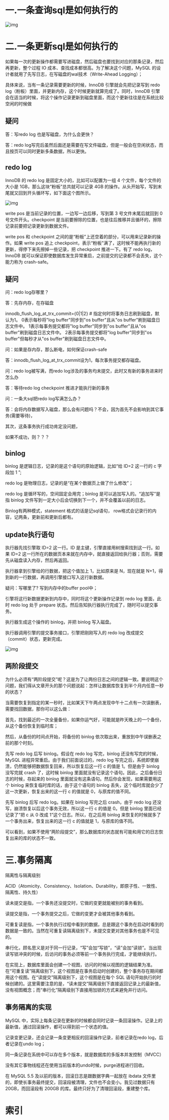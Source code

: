 # 一.一条查询sql是如何执行的

![img](https://static001.geekbang.org/resource/image/0d/d9/0d2070e8f84c4801adbfa03bda1f98d9.png)

# 二.一条更新sql是如何执行的

如果每一次的更新操作都需要写进磁盘，然后磁盘也要找到对应的那条记录，然后再更新，整个过程 IO 成本、查找成本都很高。为了解决这个问题，MySQL 的设计者就用了先写日志，在写磁盘的wal技术（Write-Ahead Logging）；

具体来说，当有一条记录需要更新的时候，InnoDB 引擎就会先把记录写到 redo log（粉板）里面，并更新内存，这个时候更新就算完成了。同时，InnoDB 引擎会在适当的时候，将这个操作记录更新到磁盘里面，而这个更新往往是在系统比较空闲的时候做

## 疑问

答：写redo log 也是写磁盘，为什么会更快？

答：redo log写完后虽然后面还是需要在写文件磁盘，但是一般会在空闲状态，而且按页可以同时更新多条数据，所以更快。

## redo log

InnoDB 的 redo log 是固定大小的，比如可以配置为一组 4 个文件，每个文件的大小是 1GB，那么这块“粉板”总共就可以记录 4GB 的操作。从头开始写，写到末尾就又回到开头循环写，如下面这个图所示。

![img](https://static001.geekbang.org/resource/image/16/a7/16a7950217b3f0f4ed02db5db59562a7.png)

write pos 是当前记录的位置，一边写一边后移，写到第 3 号文件末尾后就回到 0 号文件开头。checkpoint 是当前要擦除的位置，也是往后推移并且循环的，擦除记录前要把记录更新到数据文件。

write pos 和 checkpoint 之间的是“粉板”上还空着的部分，可以用来记录新的操作。如果 write pos 追上 checkpoint，表示“粉板”满了，这时候不能再执行新的更新，得停下来先擦掉一些记录，把 checkpoint 推进一下。有了 redo log，InnoDB 就可以保证即使数据库发生异常重启，之前提交的记录都不会丢失，这个能力称为 crash-safe。

## 疑问

问：redo log存哪里？

答：先存内存，在存磁盘

innodb_flush_log_at_trx_commit={0|1|2} # 指定何时将事务日志刷到磁盘，默认为1。 0表示每秒将"log buffer"同步到"os buffer"且从"os buffer"刷到磁盘日志文件中。 1表示每事务提交都将"log buffer"同步到"os buffer"且从"os buffer"刷到磁盘日志文件中。 2表示每事务提交都将"log buffer"同步到"os buffer"但每秒才从"os buffer"刷到磁盘日志文件中。

问：如果是存内存，那么断电，如何保证crash-safe

答：innodb_flush_log_at_trx_commit设为1，每次事务提交都存磁盘。

问：redo log被写满，而redo log涉及的事务均未提交，此时又有新的事务进来时怎么办

答：等待redo log checkpoint 推进才能执行新的事务

问：一条大sql把redo log写满怎么办？

答：会将内存数据写入磁盘，那么会有问题吗？不会，因为首先不会影响到其它事务(需要等待)，

其次，这条事务执行成功肯定没问题，

如果不成功，则？？？

## binlog

binlog 是逻辑日志，记录的是这个语句的原始逻辑，比如“给 ID=2 这一行的 c 字段加 1 ”;

redo log 是物理日志，记录的是“在某个数据页上做了什么修改”；

redo log 是循环写的，空间固定会用完；binlog 是可以追加写入的。“追加写”是指 binlog 文件写到一定大小后会切换到下一个，并不会覆盖以前的日志。

Binlog有两种模式，statement 格式的话是记sql语句， row格式会记录行的内容，记两条，更新前和更新后都有。

## update执行语句

执行器先找引擎取 ID=2 这一行。ID 是主键，引擎直接用树搜索找到这一行。如果 ID=2 这一行所在的数据页本来就在内存中，就直接返回给执行器；否则，需要先从磁盘读入内存，然后再返回。

执行器拿到引擎给的行数据，把这个值加上 1，比如原来是 N，现在就是 N+1，得到新的一行数据，再调用引擎接口写入这行新数据。

疑问：写哪里了? 写到内存中的buffer pool中；

引擎将这行新数据更新到内存中，同时将这个更新操作记录到 redo log 里面，此时 redo log 处于 prepare 状态。然后告知执行器执行完成了，随时可以提交事务。

执行器生成这个操作的 binlog，并把 binlog 写入磁盘。

执行器调用引擎的提交事务接口，引擎把刚刚写入的 redo log 改成提交（commit）状态，更新完成。

![img](https://static001.geekbang.org/resource/image/2e/be/2e5bff4910ec189fe1ee6e2ecc7b4bbe.png)

## 两阶段提交

为什么必须有“两阶段提交”呢？这是为了让两份日志之间的逻辑一致。要说明这个问题，我们得从文章开头的那个问题说起：怎样让数据库恢复到半个月内任意一秒的状态？

当需要恢复到指定的某一秒时，比如某天下午两点发现中午十二点有一次误删表，需要找回数据，那你可以这么做：

首先，找到最近的一次全量备份，如果你运气好，可能就是昨天晚上的一个备份，从这个备份恢复到临时库；

然后，从备份的时间点开始，将备份的 binlog 依次取出来，重放到中午误删表之前的那个时刻。

先写 redo log 后写 binlog。假设在 redo log 写完，binlog 还没有写完的时候，MySQL 进程异常重启。由于我们前面说过的，redo log 写完之后，系统即使崩溃，仍然能够把数据恢复回来，所以恢复后这一行 c 的值是 1。但是由于 binlog 没写完就 crash 了，这时候 binlog 里面就没有记录这个语句。因此，之后备份日志的时候，存起来的 binlog 里面就没有这条语句。然后你会发现，如果需要用这个 binlog 来恢复临时库的话，由于这个语句的 binlog 丢失，这个临时库就会少了这一次更新，恢复出来的这一行 c 的值就是 0，与原库的值不同。

先写 binlog 后写 redo log。如果在 binlog 写完之后 crash，由于 redo log 还没写，崩溃恢复以后这个事务无效，所以这一行 c 的值是 0。但是 binlog 里面已经记录了“把 c 从 0 改成 1”这个日志。所以，在之后用 binlog 来恢复的时候就多了一个事务出来，恢复出来的这一行 c 的值就是 1，与原库的值不同。

可以看到，如果不使用“两阶段提交”，那么数据库的状态就有可能和用它的日志恢复出来的库的状态不一致。



# 三.事务隔离

 隔离性与隔离级别

ACID（Atomicity、Consistency、Isolation、Durability，即原子性、一致性、隔离性、持久性）



读未提交是指，一个事务还没提交时，它做的变更就能被别的事务看到。

读提交是指，一个事务提交之后，它做的变更才会被其他事务看到。

可重复读是指，一个事务执行过程中看到的数据，总是跟这个事务在启动时看到的数据是一致的。当然在可重复读隔离级别下，未提交变更对其他事务也是不可见的。

串行化，顾名思义是对于同一行记录，“写”会加“写锁”，“读”会加“读锁”。当出现读写锁冲突的时候，后访问的事务必须等前一个事务执行完成，才能继续执行。



在实现上，数据库里面会创建一个视图，访问的时候以视图的逻辑结果为准。在“可重复读”隔离级别下，这个视图是在事务启动时创建的，整个事务存在期间都用这个视图。在“读提交”隔离级别下，这个视图是在每个 SQL 语句开始执行的时候创建的。这里需要注意的是，“读未提交”隔离级别下直接返回记录上的最新值，没有视图概念；而“串行化”隔离级别下直接用加锁的方式来避免并行访问。



## 事务隔离的实现

MySQL 中，实际上每条记录在更新的时候都会同时记录一条回滚操作。记录上的最新值，通过回滚操作，都可以得到前一个状态的值。

记录变更记录，还会记录一条变更相反的回滚操作记录，前者记录在redo log，后者记录在undo log；

同一条记录在系统中可以存在多个版本，就是数据库的多版本并发控制（MVCC）

没有其它事物线程还在使用当前版本的undo时候，purge进程进行回收。



在 MySQL 5.5 及以前的版本，回滚日志是跟数据字典一起放在 ibdata 文件里的，即使长事务最终提交，回滚段被清理，文件也不会变小。我见过数据只有 20GB，而回滚段有 200GB 的库。最终只好为了清理回滚段，重建整个库。

# 索引